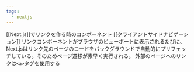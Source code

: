 ```yaml
---
tags:
  - nextjs
---
```

[[Next.js]]でリンクを作る時のコンポーネント
[[クライアントサイドナビゲーション]]
リンクコンポーネントがブラウザのビューポートに表示されるたびに、Next.jsはリンク先のページのコードをバックグラウンドで自動的にプリフェッチしている。そのためページ遷移が素早く実行される。
外部のページへのリンクは`<a>`タグを使用する